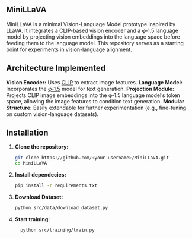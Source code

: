 ## MiniLLaVA

MiniLLaVA is a minimal Vision-Language Model prototype inspired by LLaVA. It integrates a CLIP-based vision encoder and a φ‑1.5 language model by projecting vision embeddings into the language space before feeding them to the language model. This repository serves as a starting point for experiments in vision-language alignment.

## Architecture Implemented

**Vision Encoder:** Uses [CLIP](https://github.com/openai/CLIP) to extract image features.
**Language Model:** Incorporates the [φ‑1.5](https://huggingface.co/microsoft/phi-1_5) model for text generation.
**Projection Module:** Projects CLIP image embeddings into the φ‑1.5 language model’s token space, allowing the image features to condition text generation.
**Modular Structure:** Easily extendable for further experimentation (e.g., fine-tuning on custom vision-language datasets).

## Installation

1. **Clone the repository:**

   ```bash
   git clone https://github.com/<your-username>/MiniLLaVA.git
   cd MiniLLaVA

2. **Install dependecies:**
   ```bash
   pip install -r requirements.txt

3. **Download Dataset:**
   ```bash
   python src/data/download_dataset.py
4. **Start training:**
   ```bash
     python src/training/train.py
